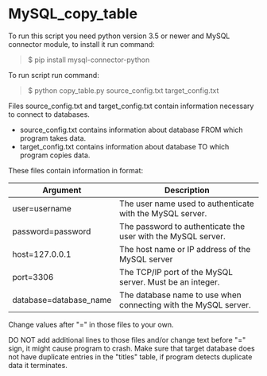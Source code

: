 # MySQL_copy_table

To run this script you need python version 3.5 or newer and MySQL connector module, to install it run command:
>$ pip install mysql-connector-python

To run script run command:
>$ python copy_table.py source_config.txt target_config.txt

Files source_config.txt and target_config.txt contain information necessary to connect to databases.
- source_config.txt contains information about database FROM which program takes data.
- target_config.txt contains information about database TO which program copies data.

These files contain information in format:

Argument | Description
----- | -----
user=username              | The user name used to authenticate with the MySQL server.
password=password          | The password to authenticate the user with the MySQL server.
host=127.0.0.1             | The host name or IP address of the MySQL server
port=3306                  | The TCP/IP port of the MySQL server. Must be an integer.
database=database_name     | The database name to use when connecting with the MySQL server.

Change values after "=" in those files to your own.

DO NOT add additional lines to those files and/or change text before "=" sign, it might cause program to crash.
Make sure that target database does not have duplicate entries in the "titles" table,
if program detects duplicate data it terminates.